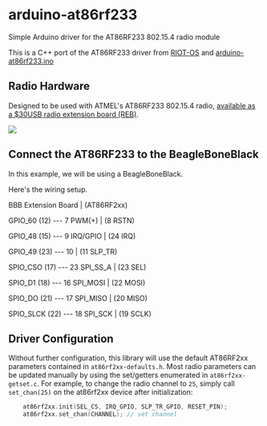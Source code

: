 # arduino-at86rf233
Simple Arduino driver for the AT86RF233 802.15.4 radio module

This is a C++ port of the AT86RF233 driver from [RIOT-OS](https://github.com/RIOT-OS/RIOT) and [arduino-at86rf233.ino](https://github.com/msolters/arduino-at86rf233/blob/master/arduino-at86rf233.ino)

## Radio Hardware
Designed to be used with ATMEL's AT86RF233 802.15.4 radio, [available as a $30USB radio extension board (REB)](http://www.mouser.com/ProductDetail/Atmel/ATREB233-XPRO/?qs=HVbQlW5zcXX%2FEgqNxRIBfA%3D%3D).

![](http://media.digikey.com/Photos/Atmel%20Photos/ATREB233-XPRO.JPG)

## Connect the AT86RF233 to the BeagleBoneBlack
In this example, we will be using a BeagleBoneBlack. 


Here's the wiring setup.

BBB          Extension Board  | (AT86RF2xx)

GPIO\_60 (12)   --- 7 PWM(+)    | (8 RSTN) 

GPIO\_48 (15)   --- 9 IRQ/GPIO  | (24 IRQ)

GPIO\_49 (23)   --- 10          | (11 SLP_TR)

SPIO\_CSO (17)  --- 23 SPI_SS_A | (23 SEL)

SPIO\_D1 (18)   --- 16 SPI_MOSI | (22 MOSI)

SPIO\_DO (21)   --- 17 SPI_MISO | (20 MISO)

SPIO\_SLCK (22) --- 18 SPI_SCK  | (19 SCLK)



## Driver Configuration
Without further configuration, this library will use the default AT86RF2xx parameters contained in `at86rf2xx-defaults.h`.  Most radio parameters can be updated manually by using the set/getters enumerated in `at86rf2xx-getset.c`.  For example, to change the radio channel to `25`, simply call `set_chan(25)` on the at86rf2xx device after initialization:

```cpp
	at86rf2xx.init(SEL_CS, IRQ_GPIO, SLP_TR_GPIO, RESET_PIN);
	at86rf2xx.set_chan(CHANNEL); // set channel
```
